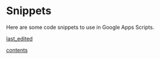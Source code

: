# Snippets

Here are some code snippets to use in Google Apps Scripts.

[last_edited](_note.md ':include')

[contents](../_sidebar.md ':include')